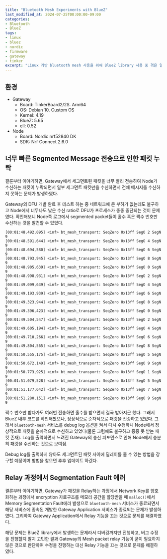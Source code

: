```yaml
---
title: "Bluetooth Mesh Experiments with BlueZ"
last_modified_at: 2024-07-25T00:00:00-09:00
categories:
- Bluetooth
- BlueZ
tags:
- linux
- bluez
- nordic
- firmware
- gateway
- tinker
excerpt: "Linux 기반 bluetooth mesh 사용을 위해 BlueZ library 사용 중 겪은 일"
---
```



## 환경

- Gateway
    - Board: TinkerBoard2/2S. Arm64
    - OS: Debian 10. Custom OS
    - Kernel: 4.19
    - BlueZ: 5.65
    - ell: 0.52
- Node
    - Board: Nordic nrf52840 DK
    - SDK: Nrf Connect 2.6.0


## 너무 빠른 Segmented Message 전송으로 인한 패킷 누락

결론부터 이야기하면, Gateway에서 세그먼트된 패킷을 너무 빨리 전송하여 Node가 수신하는 패킷이
누락되면서 일부 세그먼트 패킷만을 수신하면서 전체 메시지를 수신하지 못하는 문제가 발생하였다.

Gateway의 DFU 개발 완료 후 테스트 하는 중 네트워크에 큰 부하가 없는데도 불구하고 Node에서 너무나도
낮은 수신 ratio로 DFU가 프로세스가 종종 중단되는 것이 문제였다.
확인해보니 Node쪽 로그에서 segmented packet들이 홀수 혹은 짝수 번호만 수신하는 것을 발견할 수 있었다.

```
[00:01:48.492,095] <inf> bt_mesh_transport: SeqZero 0x13ff SegO 2 SegN 9
[00:01:48.591,644] <inf> bt_mesh_transport: SeqZero 0x13ff SegO 4 SegN 9
[00:01:48.694,580] <inf> bt_mesh_transport: SeqZero 0x13ff SegO 6 SegN 9
[00:01:48.793,945] <inf> bt_mesh_transport: SeqZero 0x13ff SegO 8 SegN 9
[00:01:48.905,639] <inf> bt_mesh_transport: SeqZero 0x13ff SegO 0 SegN 9
[00:01:48.998,931] <inf> bt_mesh_transport: SeqZero 0x13ff SegO 2 SegN 9
[00:01:49.099,639] <inf> bt_mesh_transport: SeqZero 0x13ff SegO 4 SegN 9
[00:01:49.193,939] <inf> bt_mesh_transport: SeqZero 0x13ff SegO 6 SegN 9
[00:01:49.323,944] <inf> bt_mesh_transport: SeqZero 0x13ff SegO 8 SegN 9
[00:01:49.396,423] <inf> bt_mesh_transport: SeqZero 0x13ff SegO 0 SegN 9
[00:01:49.504,547] <inf> bt_mesh_transport: SeqZero 0x13ff SegO 2 SegN 9
[00:01:49.605,194] <inf> bt_mesh_transport: SeqZero 0x13ff SegO 4 SegN 9
[00:01:49.710,266] <inf> bt_mesh_transport: SeqZero 0x13ff SegO 6 SegN 9
[00:01:49.804,565] <inf> bt_mesh_transport: SeqZero 0x13ff SegO 8 SegN 9
[00:01:50.555,175] <inf> bt_mesh_transport: SeqZero 0x13ff SegO 5 SegN 9
[00:01:50.672,149] <inf> bt_mesh_transport: SeqZero 0x13ff SegO 9 SegN 9
[00:01:50.773,925] <inf> bt_mesh_transport: SeqZero 0x13ff SegO 1 SegN 9
[00:01:51.079,528] <inf> bt_mesh_transport: SeqZero 0x13ff SegO 5 SegN 9
[00:01:51.177,642] <inf> bt_mesh_transport: SeqZero 0x13ff SegO 7 SegN 9
[00:01:51.280,151] <inf> bt_mesh_transport: SeqZero 0x13ff SegO 9 SegN 9
```

짝수 번호만 받다가도 여러번 전송하면 홀수를 받으면서 결국 받아지곤 했다. 그래서 BlueZ 내부 코드를
확인해봤으나, 정상적으로 순차적으로 패킷을 전송하고 있었다. 그래서 `bluetooth-mesh` 서비스를 debug
log 옵션을 켜서 다시 수행하니 Node에서 정상적으로 패킷을 순차적으로 수신하고 있었다(물론 그럼에도
불구하고 종종 못 받는 패킷 존재). Log를 출력하면서 느려진 Gateway의 송신 퍼포먼스로 인해 Node에서
충분히 패킷을 수신하는 것으로 보여짐.

Debug log를 출력하지 않아도 세그먼트된 패킷 사이에 딜레이를 줄 수 있는 방법을 강구할 예정이며 방법을
찾으면 추후 업데이트 하겠다.


## Relay 과정에서 Segmentation Fault 에러

결론부터 이야기하면, Gateway가 패킷을 Relay하는 과정에서 Network Key를 암호화하는 과정에서
encryption 자료구조를 메모리 공간을 할당받을 때 `malloc()`에서 Memory Segmentation Fault에러 발생으로
`bluetooth-mesh` 서비스가 종료되면서 해당 서비스에 종속된 개발한 Gateway Application 서비스가
종료되는 문제가 발생하였다. 그리하여 Gateway Application에서 Relay 기능을 끄는 것으로 문제를
해결하였다.

해당 문제는 BlueZ library에서 발생하는 문제라서 디버깅까지만 진행하고, 버그 수정을 진행할지 말지
고민한 결과 Gateway의 Mesh packet relay 기능이 굳이 필요하지 않은 것으로 판단하여 수정을 진행하는
대신 Relay 기능을 끄는 것으로 문제를 해결하였다.


